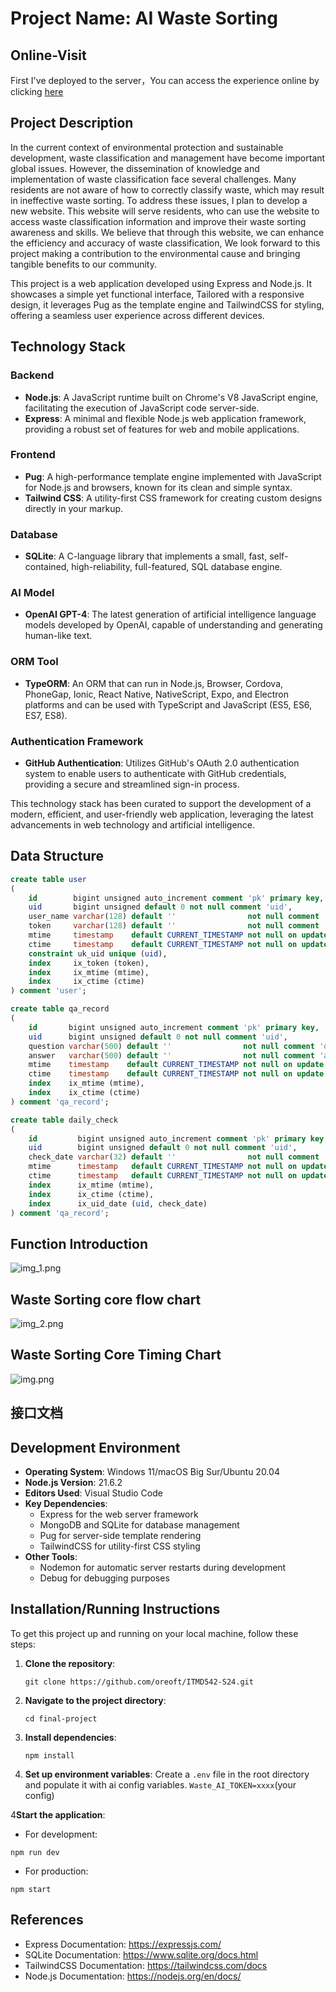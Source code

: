 # Project Name: AI Waste Sorting

## Online-Visit

First I've deployed to the server，You can access the experience online by clicking [here](http://itmd542-fp-yifan.someget.work/)

## Project Description

In the current context of environmental protection and sustainable development, waste classification and management have
become important global issues. However, the dissemination of knowledge and implementation of waste classification face
several challenges. Many residents are not aware of how to correctly classify waste, which may result in
ineffective waste sorting.
To address these issues, I plan to develop a new website. This website will serve residents, who can use the website to
access waste classification information and improve their waste sorting awareness and skills.
We believe that through this website, we can enhance the efficiency and accuracy of waste classification, We look
forward to this project making a contribution to the environmental cause and bringing tangible benefits to our
community.

This project is a web application developed using Express and Node.js.
It showcases a simple yet functional interface, Tailored with a responsive design, it leverages Pug as the template
engine and TailwindCSS for styling, offering a seamless user experience across different devices.

## Technology Stack

### Backend

- **Node.js**: A JavaScript runtime built on Chrome's V8 JavaScript engine, facilitating the execution of JavaScript
  code server-side.
- **Express**: A minimal and flexible Node.js web application framework, providing a robust set of features for web and
  mobile applications.

### Frontend

- **Pug**: A high-performance template engine implemented with JavaScript for Node.js and browsers, known for its clean
  and simple syntax.
- **Tailwind CSS**: A utility-first CSS framework for creating custom designs directly in your markup.

### Database

- **SQLite**: A C-language library that implements a small, fast, self-contained, high-reliability, full-featured, SQL
  database engine.

### AI Model

- **OpenAI GPT-4**: The latest generation of artificial intelligence language models developed by OpenAI, capable of
  understanding and generating human-like text.

### ORM Tool

- **TypeORM**: An ORM that can run in Node.js, Browser, Cordova, PhoneGap, Ionic, React Native, NativeScript, Expo, and
  Electron platforms and can be used with TypeScript and JavaScript (ES5, ES6, ES7, ES8).

### Authentication Framework

- **GitHub Authentication**: Utilizes GitHub's OAuth 2.0 authentication system to enable users to authenticate with
  GitHub credentials, providing a secure and streamlined sign-in process.

This technology stack has been curated to support the development of a modern, efficient, and user-friendly web
application, leveraging the latest advancements in web technology and artificial intelligence.

## Data Structure

```sql
create table user
(
    id        bigint unsigned auto_increment comment 'pk' primary key,
    uid       bigint unsigned default 0 not null comment 'uid',
    user_name varchar(128) default ''                not null comment 'jwt token',
    token     varchar(128) default ''                not null comment 'jwt token',
    mtime     timestamp    default CURRENT_TIMESTAMP not null on update CURRENT_TIMESTAMP comment 'update time',
    ctime     timestamp    default CURRENT_TIMESTAMP not null on update CURRENT_TIMESTAMP comment 'create time',
    constraint uk_uid unique (uid),
    index     ix_token (token),
    index     ix_mtime (mtime),
    index     ix_ctime (ctime)
) comment 'user';

create table qa_record
(
    id       bigint unsigned auto_increment comment 'pk' primary key,
    uid      bigint unsigned default 0 not null comment 'uid',
    question varchar(500) default ''                not null comment 'question',
    answer   varchar(500) default ''                not null comment 'answer',
    mtime    timestamp    default CURRENT_TIMESTAMP not null on update CURRENT_TIMESTAMP comment 'update time',
    ctime    timestamp    default CURRENT_TIMESTAMP not null on update CURRENT_TIMESTAMP comment 'create time',
    index    ix_mtime (mtime),
    index    ix_ctime (ctime)
) comment 'qa_record';

create table daily_check
(
    id         bigint unsigned auto_increment comment 'pk' primary key,
    uid        bigint unsigned default 0 not null comment 'uid',
    check_date varchar(32) default ''                not null comment 'check_date e.g. 20230204',
    mtime      timestamp   default CURRENT_TIMESTAMP not null on update CURRENT_TIMESTAMP comment 'update time',
    ctime      timestamp   default CURRENT_TIMESTAMP not null on update CURRENT_TIMESTAMP comment 'create time',
    index      ix_mtime (mtime),
    index      ix_ctime (ctime),
    index      ix_uid_date (uid, check_date)
) comment 'qa_record';
```

## Function Introduction

![img_1.png](imgs/img_1.png)

## Waste Sorting core flow chart

![img_2.png](imgs/img_2.png)

## Waste Sorting Core Timing Chart

![img.png](imgs/img.png)

## 接口文档

## Development Environment

- **Operating System**: Windows 11/macOS Big Sur/Ubuntu 20.04
- **Node.js Version**: 21.6.2
- **Editors Used**: Visual Studio Code
- **Key Dependencies**:
    - Express for the web server framework
    - MongoDB and SQLite for database management
    - Pug for server-side template rendering
    - TailwindCSS for utility-first CSS styling
- **Other Tools**:
    - Nodemon for automatic server restarts during development
    - Debug for debugging purposes

## Installation/Running Instructions

To get this project up and running on your local machine, follow these steps:

1. **Clone the repository**:
   ```
   git clone https://github.com/oreoft/ITMD542-S24.git
   ```
2. **Navigate to the project directory**:
   ```
   cd final-project
   ```
3. **Install dependencies**:
   ```
   npm install
   ```
4. **Set up environment variables**:
   Create a `.env` file in the root directory and populate it with ai config variables. `Waste_AI_TOKEN=xxxx`(your
   config)

4**Start the application**:

- For development:

```
npm run dev
```

- For production:

```
npm start
```

## References

- Express Documentation: https://expressjs.com/
- SQLite Documentation: https://www.sqlite.org/docs.html
- TailwindCSS Documentation: https://tailwindcss.com/docs
- Node.js Documentation: https://nodejs.org/en/docs/
